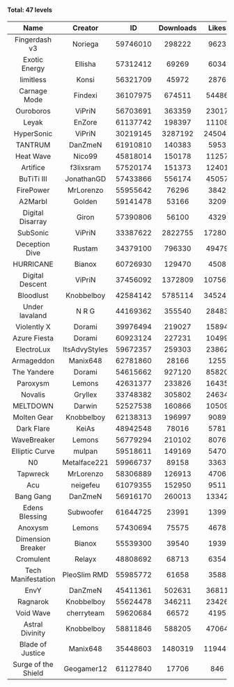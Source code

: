 #### Total: 47 levels

| Name | Creator | ID | Downloads | Likes |
|:---:|:---:|:---:|:---:|:---:|
| Fingerdash v3 | Noriega | 59746010 | 298222 | 9623
| Exotic Energy | Ellisha | 57312412 | 69269 | 6034
| limitless | Konsi | 56321709 | 45972 | 2876
| Carnage Mode | Findexi | 36107975 | 674511 | 54486
| Ouroboros | ViPriN | 56703691 | 363359 | 23017
| Leyak | EnZore | 61137742 | 198397 | 11108
| HyperSonic | ViPriN | 30219145 | 3287192 | 245048
| TANTRUM | DanZmeN | 61910810 | 140383 | 5953
| Heat Wave | Nico99 | 45818014 | 150178 | 11257
| Artifice | f3lixsram | 57520174 | 151373 | 12401
| BuTiTi III | JonathanGD | 57433866 | 556174 | 45057
| FirePower | MrLorenzo | 55955642 | 76296 | 3842
| A2Marbl | Golden | 59141478 | 53166 | 3209
| Digital Disarray | Giron | 57390806 | 56100 | 4329
| SubSonic | ViPriN | 33387622 | 2822755 | 172801
| Deception Dive | Rustam | 34379100 | 796330 | 49479
| HURRICANE | Bianox | 60726930 | 129470 | 4508
| Digital Descent | ViPriN | 37456092 | 1372809 | 107566
| Bloodlust | Knobbelboy | 42584142 | 5785114 | 345242
| Under lavaland | N R G | 44169362 | 355540 | 28483
| Violently X | Dorami | 39976494 | 219027 | 15894
| Azure Fiesta | Dorami | 60923124 | 227231 | 10499
| ElectroLux | ItsAdvyStyles | 59672357 | 259303 | 23862
| Armageddon | Manix648 | 62781860 | 28166 | 1255
| The Yandere | Dorami | 54615662 | 927120 | 85820
| Paroxysm | Lemons | 42631377 | 233826 | 16435
| Novalis | Gryllex | 33748382 | 305802 | 24634
| MELTDOWN | Darwin | 52527538 | 160866 | 10509
| Molten Gear | Knobbelboy | 62138313 | 196997 | 9089
| Dark Flare | KeiAs | 48942548 | 78016 | 5781
| WaveBreaker | Lemons | 56779294 | 210102 | 8076
| Elliptic Curve | mulpan | 59518611 | 149169 | 5470
| N0 | Metalface221 | 59966737 | 89158 | 3363
| Tapwreck | MrLorenzo | 58306889 | 126913 | 4706
| Acu | neigefeu | 61079355 | 152950 | 9511
| Bang Gang | DanZmeN | 56916170 | 260013 | 13342
| Edens Blessing | Subwoofer | 61644725 | 23991 | 1399
| Anoxysm | Lemons | 57430694 | 75575 | 4678
| Dimension Breaker | Bianox | 55539300 | 39540 | 1939
| Cromulent | Relayx | 48808692 | 68713 | 6354
| Tech Manifestation | PleoSlim RMD | 55985772 | 61658 | 3588
| EnvY | DanZmeN | 45411361 | 502631 | 36811
| Ragnarok | Knobbelboy | 55624478 | 346211 | 23426
| Void Wave | cherryteam | 59620684 | 66572 | 4195
| Astral Divinity | Knobbelboy | 58811846 | 588205 | 47064
| Blade of Justice | Manix648 | 35448603 | 1480319 | 119440
| Surge of the Shield | Geogamer12 | 61127840 | 17706 | 846
